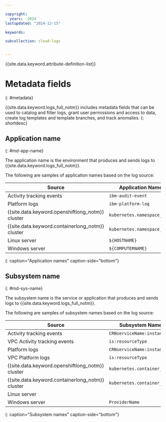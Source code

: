 ```yaml
---

copyright:
  years:  2024
lastupdated: "2024-12-15"

keywords:

subcollection: cloud-logs


---
```


{{site.data.keyword.attribute-definition-list}}


# Metadata fields
{: #metadata}

{{site.data.keyword.logs_full_notm}} includes metadata fields that can be used to catalog and filter logs, grant user permissions and access to data, create log templates and template branches, and track anomalies.
{: shortdesc}

## Application name
{: #md-app-name}

The application name is the environment that produces and sends logs to {{site.data.keyword.logs_full_notm}}.

The following are samples of application names based on the log source:

| Source                                           | Application Name            |
|--------------------------------------------------|-----------------------------|
| Activity tracking events                         | `ibm-audit-event` |
| Platform logs                                    | `ibm-platform-log`|
| {{site.data.keyword.openshiftlong_notm}} cluster | `kubernetes.namespace_name`  |
| {{site.data.keyword.containerlong_notm}} cluster | `kubernetes.namespace_name` |
| Linux server                                     | `${HOSTNAME}` |
| Windows server                                   | `${COMPUTERNAME}` |
{: caption="Application names" caption-side="bottom"}


## Subsystem name
{: #md-sys-name}

The subsystem name is the service or application that produces and sends logs to {{site.data.keyword.logs_full_notm}}.

The following are samples of subsystem names based on the log source:

| Source                                           | Subsystem Name |
|--------------------------------------------------|-------|
| Activity tracking events                         | `CRNserviceName:instanceID` |
| VPC Activity tracking events                     | `is:resourceType` |
| Platform logs                                    | `CRNserviceName:instanceID`|
| VPC Platform logs                                | `is:resourceType`|
| {{site.data.keyword.openshiftlong_notm}} cluster | `kubernetes.container_name`  |
| {{site.data.keyword.containerlong_notm}} cluster | `kubernetes.container_name`  |
| Linux server                                     |  |
| Windows server                                   | `ProviderName` |
{: caption="Subsystem names" caption-side="bottom"}
